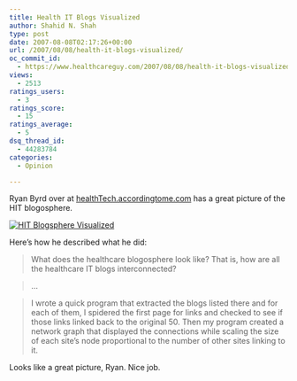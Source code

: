 ```yaml
---
title: Health IT Blogs Visualized
author: Shahid N. Shah
type: post
date: 2007-08-08T02:17:26+00:00
url: /2007/08/08/health-it-blogs-visualized/
oc_commit_id:
  - https://www.healthcareguy.com/2007/08/08/health-it-blogs-visualized/1478769139
views:
  - 2513
ratings_users:
  - 3
ratings_score:
  - 15
ratings_average:
  - 5
dsq_thread_id:
  - 44283784
categories:
  - Opinion

---
```

Ryan Byrd over at [healthTech.accordingtome.com][1] has a great picture of the HIT blogosphere.

 [![HIT Blogsphere Visualized][2]][1]

Here&#8217;s how he described what he did:

> What does the healthcare blogosphere look like? That is, how are all the healthcare IT blogs interconnected?
  
> &#8230;
  
> I wrote a quick program that extracted the blogs listed there and for each of them, I spidered the first page for links and checked to see if those links linked back to the original 50. Then my program created a network graph that displayed the connections while scaling the size of each site’s node proportional to the number of other sites linking to it. 

Looks like a great picture, Ryan. Nice job.

 [1]: http://healthtech.accordingtome.com/2007/08/07/health-it-blogs-all-mapped-out/
 [2]: http://healthtech.accordingtome.com/files/2007/08/healthitblogs_sml.jpg